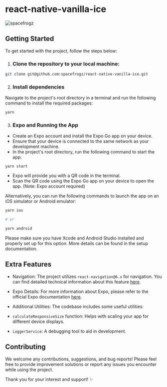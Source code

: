 # react-native-vanilla-ice

![spacefrogz](https://github.com/spacefrogzstudio/react-native-vanilla-ice/assets/37018766/7ef5ff3a-ac52-4eea-b76d-a7aa70b6fcee)

## Getting Started

To get started with the project, follow the steps below:

1. ### Clone the repository to your local machine:

```bash
git clone git@github.com:spacefrogz/react-native-vanilla-ice.git
```

2. ### Install dependencies

Navigate to the project's root directory in a terminal and run the following command to install the required packages:

```bash
yarn
```

3. ### Expo and Running the App

- Create an Expo account and install the Expo Go app on your device.
- Ensure that your device is connected to the same network as your development machine.
- In the project's root directory, run the following command to start the app:

```
yarn start
```

- Expo will provide you with a QR code in the terminal.
- Scan the QR code using the Expo Go app on your device to open the app. (Note: Expo account required)

Alternatively, you can run the following commands to launch the app on an iOS simulator or Android emulator:

```bash
yarn ios

# or

yarn android
```

Please make sure you have Xcode and Android Studio installed and properly set up for this option. More details can be found in the setup documentation.

## Extra Features

- Navigation: The project utilizes `react-navigation@6.x` for navigation. You can find detailed technical information about this feature [here](https://reactnavigation.org/docs/getting-started).

- Expo Details: For more information about Expo, please refer to the official Expo documentation [here](https://docs.expo.dev/).

- Additional Utilities: The codebase includes some useful utilities:
- `calculateResponsiveSize` function: Helps with scaling your app for different device displays.
- `LoggerService`: A debugging tool to aid in development.

## Contributing

We welcome any contributions, suggestions, and bug reports! Please feel free to provide improvement solutions or report any issues you encounter while using the project.

Thank you for your interest and support! ✨
